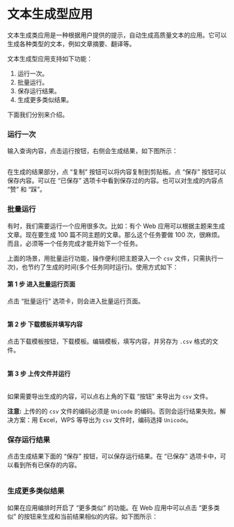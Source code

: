 # 文本生成型应用

文本生成类应用是一种根据用户提供的提示，自动生成高质量文本的应用。它可以生成各种类型的文本，例如文章摘要、翻译等。

文本生成型应用支持如下功能：

1. 运行一次。
2. 批量运行。
3. 保存运行结果。
4. 生成更多类似结果。

下面我们分别来介绍。

### 运行一次

输入查询内容，点击运行按钮，右侧会生成结果，如下图所示：

<figure><img src="../../../.gitbook/assets/image (58) (1).png" alt=""><figcaption></figcaption></figure>

在生成的结果部分，点 “复制” 按钮可以将内容复制到剪贴板。点 “保存” 按钮可以保存内容。可以在 “已保存” 选项卡中看到保存过的内容。也可以对生成的内容点 “赞” 和 “踩”。

### 批量运行

有时，我们需要运行一个应用很多次。比如：有个 Web 应用可以根据主题来生成文章。现在要生成 100 篇不同主题的文章。那么这个任务要做 100 次，很麻烦。而且，必须等一个任务完成才能开始下一个任务。

上面的场景，用批量运行功能，操作便利(把主题录入一个 `csv` 文件，只需执行一次)，也节约了生成的时间(多个任务同时运行)。使用方式如下：

#### 第 1 步 进入批量运行页面

点击 “批量运行” 选项卡，则会进入批量运行页面。

<figure><img src="../../../.gitbook/assets/image (73) (1).png" alt=""><figcaption></figcaption></figure>

#### 第 2 步 下载模板并填写内容

点击下载模板按钮，下载模板。编辑模板，填写内容，并另存为 `.csv` 格式的文件。

<figure><img src="../../../.gitbook/assets/image (36) (1).png" alt=""><figcaption></figcaption></figure>

#### 第 3 步 上传文件并运行

<figure><img src="../../../.gitbook/assets/image (70) (1).png" alt=""><figcaption></figcaption></figure>

如果需要导出生成的内容，可以点右上角的下载 “按钮” 来导出为 `csv` 文件。

**注意:** 上传的的 `csv` 文件的编码必须是 `Unicode` 的编码。否则会运行结果失败。解决方案：用 Excel，WPS 等导出为 `csv` 文件时，编码选择 `Unicode`。

### 保存运行结果

点击生成结果下面的 “保存” 按钮，可以保存运行结果。在 “已保存” 选项卡中，可以看到所有已保存的内容。

<figure><img src="../../../.gitbook/assets/image (57) (1).png" alt=""><figcaption></figcaption></figure>

### 生成更多类似结果

如果在应用编排时开启了 “更多类似” 的功能。在 Web 应用中可以点击 “更多类似” 的按钮来生成和当前结果相似的内容。如下图所示：

<figure><img src="../../../.gitbook/assets/image (39) (1).png" alt=""><figcaption></figcaption></figure>
